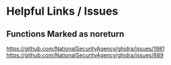 # Helpful Links / Issues

## Functions Marked as noreturn
https://github.com/NationalSecurityAgency/ghidra/issues/1981
https://github.com/NationalSecurityAgency/ghidra/issues/889
